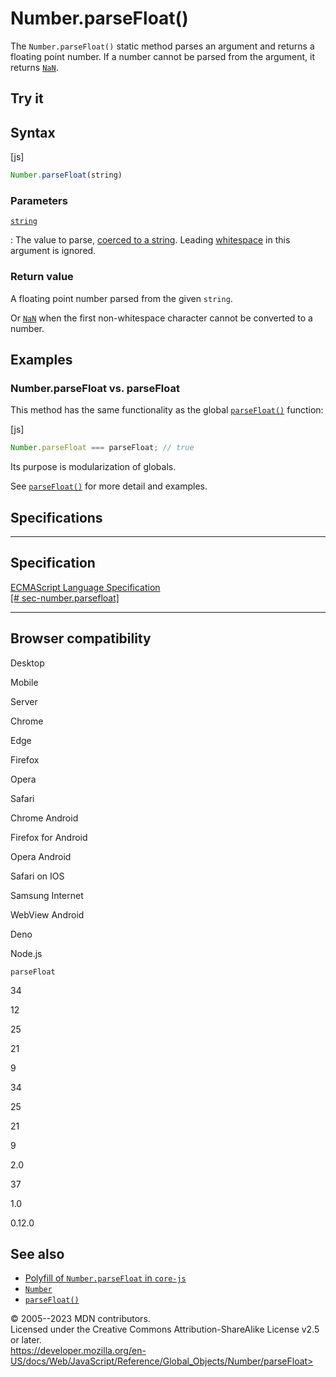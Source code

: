Number.parseFloat()
===================

 
The `Number.parseFloat()` static method parses an argument and returns a
floating point number. If a number cannot be parsed from the argument,
it returns [`NaN`](../nan).


 
Try it 
------

 



 
Syntax
------

 
 
 
[js]


```js
Number.parseFloat(string)
```




 
### Parameters

 

[`string`](#string)

:   The value to parse, [coerced to a
    string](../string#string_coercion). Leading
    [whitespace](https://developer.mozilla.org/en-US/docs/Glossary/Whitespace)
    in this argument is ignored.



 
### Return value 

 
A floating point number parsed from the given `string`.

Or [`NaN`](../nan) when the first non-whitespace character cannot be
converted to a number.



 
Examples
--------


 
### Number.parseFloat vs. parseFloat 

 
This method has the same functionality as the global
[`parseFloat()`](../parsefloat) function:

 
 
[js]


```js
Number.parseFloat === parseFloat; // true
```


Its purpose is modularization of globals.

See [`parseFloat()`](../parsefloat) for more detail and examples.



Specifications
--------------

 
  -----------------------------------------------------------------------------------------------------------------
  Specification
  -----------------------------------------------------------------------------------------------------------------
  [ECMAScript Language Specification\
  [\#
  sec-number.parsefloat]](https://tc39.es/ecma262/multipage/numbers-and-dates.html#sec-number.parsefloat)

  -----------------------------------------------------------------------------------------------------------------


Browser compatibility 
---------------------

 


Desktop

Mobile

Server

Chrome

Edge

Firefox

Opera

Safari

Chrome Android

Firefox for Android

Opera Android

Safari on IOS

Samsung Internet

WebView Android

Deno

Node.js

`parseFloat`

34

12

25

21

9

34

25

21

9

2.0

37

1.0

0.12.0

 
See also 
--------

 
-   [Polyfill of `Number.parseFloat` in
    `core-js`](https://github.com/zloirock/core-js#ecmascript-number)
-   [`Number`](../number)
-   [`parseFloat()`](../parsefloat)



 
© 2005--2023 MDN contributors.\
Licensed under the Creative Commons Attribution-ShareAlike License v2.5
or later.\
https://developer.mozilla.org/en-US/docs/Web/JavaScript/Reference/Global_Objects/Number/parseFloat>

